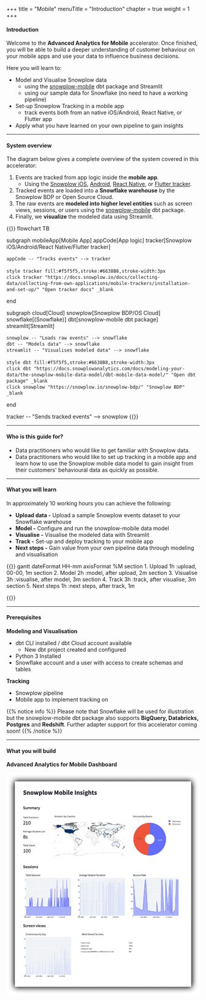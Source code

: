 +++
title = "Mobile"
menuTitle = "Introduction"
chapter = true
weight = 1
+++

#### Introduction

Welcome to the **Advanced Analytics for Mobile** accelerator. Once finished, you will be able to build a deeper understanding of customer behaviour on your mobile apps and use your data to influence business decisions.

Here you will learn to:

- Model and Visualise Snowplow data
  - using the [snowplow-mobile](https://hub.getdbt.com/snowplow/snowplow_mobile/latest/) dbt package and Streamlit
  - using our sample data for Snowflake (no need to have a working pipeline)
- Set-up Snowplow Tracking in a mobile app
  - track events both from an native iOS/Android, React Native, or Flutter app
- Apply what you have learned on your own pipeline to gain insights

***

#### System overview

The diagram below gives a complete overview of the system covered in this accelerator:

1. Events are tracked from app logic inside the **mobile app**.
   - Using the [Snowplow iOS](https://github.com/snowplow/snowplow-objc-tracker), [Android](https://github.com/snowplow/snowplow-android-tracker), [React Native](https://github.com/snowplow/snowplow-react-native-tracker), or [Flutter tracker](https://github.com/snowplow-incubator/snowplow-flutter-tracker).
2. Tracked events are loaded into a **Snowflake warehouse** by the Snowplow BDP or Open Source Cloud.
3. The raw events are **modeled into higher level entities** such as screen views, sessions, or users using the [snowplow-mobile](https://docs.snowplowanalytics.com/docs/modeling-your-data/the-snowplow-mobile-data-model/dbt-mobile-data-model/) dbt package.
4. Finally, we **visualize** the modeled data using Streamlit.

{{<mermaid>}}
flowchart TB

subgraph mobileApp[Mobile App]
    appCode[App logic]
    tracker[Snowplow iOS/Android/React Native/Flutter tracker]

    appCode -- "Tracks events" --> tracker

    style tracker fill:#f5f5f5,stroke:#6638B8,stroke-width:3px
    click tracker "https://docs.snowplow.io/docs/collecting-data/collecting-from-own-applications/mobile-trackers/installation-and-set-up/" "Open tracker docs" _blank
end

subgraph cloud[Cloud]
    snowplow[Snowplow BDP/OS Cloud]
    snowflake[(Snowflake)]
    dbt[snowplow-mobile dbt package]
    streamlit[Streamlit]

    snowplow -- "Loads raw events" --> snowflake
    dbt -- "Models data" --> snowflake
    streamlit -- "Visualises modeled data" --> snowflake

    style dbt fill:#f5f5f5,stroke:#6638B8,stroke-width:3px
    click dbt "https://docs.snowplowanalytics.com/docs/modeling-your-data/the-snowplow-mobile-data-model/dbt-mobile-data-model/" "Open dbt package" _blank
    click snowplow "https://snowplow.io/snowplow-bdp/" "Snowplow BDP" _blank
end

tracker -- "Sends tracked events" --> snowplow
{{</mermaid>}}

***

#### Who is this guide for?

- Data practitioners who would like to get familiar with Snowplow data.
- Data practitioners who would like to set up tracking in a mobile app and learn how to use the Snowplow mobile data model to gain insight from their customers' behavioural data as quickly as possible.

***

#### What you will learn

In approximately 10 working hours you can achieve the following:

- **Upload data -** Upload a sample Snowplow events dataset to your Snowflake warehouse
- **Model -** Configure and run the snowplow-mobile data model
- **Visualise -** Visualise the modeled data with Streamlit
- **Track -** Set-up and deploy tracking to your mobile app
- **Next steps -** Gain value from your own pipeline data through modeling and visualisation


{{<mermaid>}}
gantt
        dateFormat  HH-mm
        axisFormat %M
        section 1. Upload
        1h          :upload, 00-00, 1m
        section 2. Model
        2h          :model, after upload, 2m
        section 3. Visualise
        3h          :visualise, after model, 3m
        section 4. Track
        3h          :track, after visualise, 3m
        section 5. Next steps
        1h          :next steps, after track, 1m

{{</mermaid >}}

***

#### Prerequisites

**Modeling and Visualisation**

- dbt CLI installed / dbt Cloud account available
  - New dbt project created and configured
- Python 3 Installed
- Snowflake account and a user with access to create schemas and tables

**Tracking**

- Snowplow pipeline
- Mobile app to implement tracking on

{{% notice info %}}
Please note that Snowflake will be used for illustration but the snowplow-mobile dbt package also supports **BigQuery, Databricks, Postgres** and **Redshift**. Further adapter support for this accelerator coming soon!
{{% /notice %}}

***

#### What you will build

**Advanced Analytics for Mobile Dashboard**

!['logo-banner' ](visualisation/images/streamlit.png?width=100pc)
